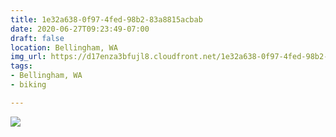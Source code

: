 ```yaml
---
title: 1e32a638-0f97-4fed-98b2-83a8815acbab
date: 2020-06-27T09:23:49-07:00
draft: false
location: Bellingham, WA
img_url: https://d17enza3bfujl8.cloudfront.net/1e32a638-0f97-4fed-98b2-83a8815acbab.jpg
tags:
- Bellingham, WA
- biking

---
```


![](https://d17enza3bfujl8.cloudfront.net/1e32a638-0f97-4fed-98b2-83a8815acbab.jpg)

